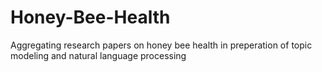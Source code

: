 # Honey-Bee-Health
Aggregating research papers on honey bee health in preperation of topic modeling and natural language processing
